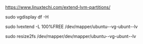 https://www.linuxtechi.com/extend-lvm-partitions/



sudo vgdisplay
df -H

sudo  lvextend -L 100%FREE /dev/mapper/ubuntu--vg-ubunt--lv

sudo  resize2fs /dev/mapper/dev/mapper/ubuntu--vg-ubunt--lv

